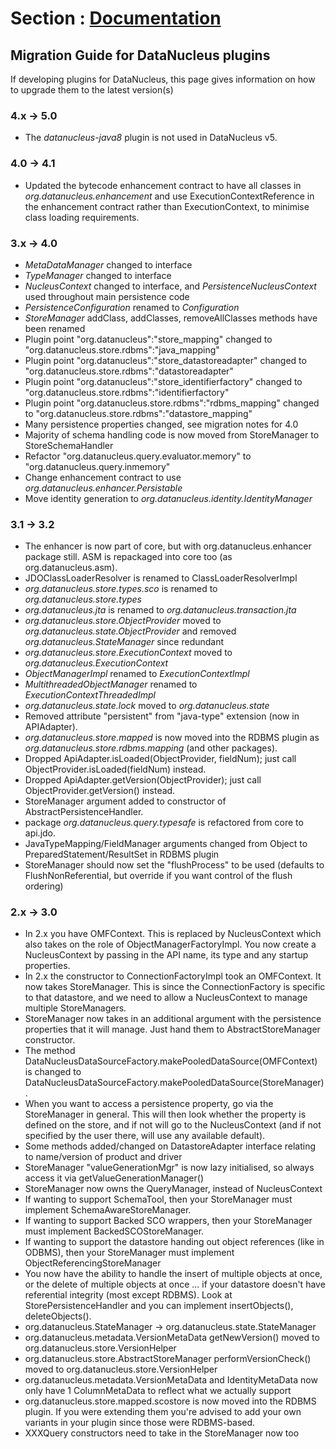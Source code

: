 <head><title>Plugin Migration</title></head>

# Section : [Documentation](index.html) 

## Migration Guide for DataNucleus plugins

If developing plugins for DataNucleus, this page gives information on how to upgrade them to the latest version(s)


### 4.x -> 5.0

* The _datanucleus-java8_ plugin is not used in DataNucleus v5.


### 4.0 -> 4.1

* Updated the bytecode enhancement contract to have all classes in _org.datanucleus.enhancement_ and use ExecutionContextReference in the enhancement contract 
rather than ExecutionContext, to minimise class loading requirements.


### 3.x -> 4.0

* _MetaDataManager_ changed to interface
* _TypeManager_ changed to interface
* _NucleusContext_ changed to interface, and _PersistenceNucleusContext_ used throughout main persistence code
* _PersistenceConfiguration_ renamed to _Configuration_
* _StoreManager_ addClass, addClasses, removeAllClasses methods have been renamed
* Plugin point "org.datanucleus":"store_mapping" changed to "org.datanucleus.store.rdbms":"java_mapping"
* Plugin point "org.datanucleus":"store_datastoreadapter" changed to "org.datanucleus.store.rdbms":"datastoreadapter"
* Plugin point "org.datanucleus":"store_identifierfactory" changed to "org.datanucleus.store.rdbms":"identifierfactory"
* Plugin point "org.datanucleus.store.rdbms":"rdbms_mapping" changed to "org.datanucleus.store.rdbms":"datastore_mapping"
* Many persistence properties changed, see migration notes for 4.0
* Majority of schema handling code is now moved from StoreManager to StoreSchemaHandler
* Refactor "org.datanucleus.query.evaluator.memory" to "org.datanucleus.query.inmemory"
* Change enhancement contract to use _org.datanucleus.enhancer.Persistable_
* Move identity generation to _org.datanucleus.identity.IdentityManager_


### 3.1 -> 3.2

* The enhancer is now part of core, but with org.datanucleus.enhancer package still. ASM is repackaged into core too (as org.datanucleus.asm).
* JDOClassLoaderResolver is renamed to ClassLoaderResolverImpl
* _org.datanucleus.store.types.sco_ is renamed to _org.datanucleus.store.types_
* _org.datanucleus.jta_ is renamed to _org.datanucleus.transaction.jta_
* _org.datanucleus.store.ObjectProvider_ moved to _org.datanucleus.state.ObjectProvider_ and removed _org.datanucleus.StateManager_ since redundant
* _org.datanucleus.store.ExecutionContext_ moved to _org.datanucleus.ExecutionContext_
* _ObjectManagerImpl_ renamed to _ExecutionContextImpl_
* _MultithreadedObjectManager_ renamed to _ExecutionContextThreadedImpl_
* _org.datanucleus.state.lock_ moved to _org.datanucleus.state_
* Removed attribute "persistent" from "java-type" extension (now in APIAdapter).
* _org.datanucleus.store.mapped_ is now moved into the RDBMS plugin as _org.datanucleus.store.rdbms.mapping_ (and other packages).
* Dropped ApiAdapter.isLoaded(ObjectProvider, fieldNum); just call ObjectProvider.isLoaded(fieldNum) instead.
* Dropped ApiAdapter.getVersion(ObjectProvider); just call ObjectProvider.getVersion() instead.
* StoreManager argument added to constructor of AbstractPersistenceHandler.
* package _org.datanucleus.query.typesafe_ is refactored from core to api.jdo.
* JavaTypeMapping/FieldManager arguments changed from Object to PreparedStatement/ResultSet in RDBMS plugin
* StoreManager should now set the "flushProcess" to be used (defaults to FlushNonReferential, but override if you want control of the flush ordering)


### 2.x -> 3.0

* In 2.x you have OMFContext. This is replaced by NucleusContext which also takes on the role of ObjectManagerFactoryImpl. You now create a NucleusContext by passing in the API name, its type and any startup properties.
* In 2.x the constructor to ConnectionFactoryImpl took an OMFContext. It now takes StoreManager. This is since the ConnectionFactory is specific to that datastore, and we need to allow a NucleusContext to manage multiple StoreManagers.
* StoreManager now takes in an additional argument with the persistence properties that it will manage. Just hand them to AbstractStoreManager constructor.
* The method DataNucleusDataSourceFactory.makePooledDataSource(OMFContext) is changed to DataNucleusDataSourceFactory.makePooledDataSource(StoreManager).
* When you want to access a persistence property, go via the StoreManager in general. This will then look whether the property is defined on the store, and if not will go to the NucleusContext (and if not specified by the user there, will use any available default).
* Some methods added/changed on DatastoreAdapter interface relating to name/version of product and driver
* StoreManager "valueGenerationMgr" is now lazy initialised, so always access it via getValueGenerationManager()
* StoreManager now owns the QueryManager, instead of NucleusContext
* If wanting to support SchemaTool, then your StoreManager must implement SchemaAwareStoreManager.
* If wanting to support Backed SCO wrappers, then your StoreManager must implement BackedSCOStoreManager.
* If wanting to support the datastore handing out object references (like in ODBMS), then your StoreManager must implement ObjectReferencingStoreManager
* You now have the ability to handle the insert of multiple objects at once, or the delete of multiple objects at once ... if your datastore doesn't have referential integrity (most except RDBMS). Look at StorePersistenceHandler and you can implement insertObjects(), deleteObjects().
* org.datanucleus.StateManager \-> org.datanucleus.state.StateManager
* org.datanucleus.metadata.VersionMetaData getNewVersion() moved to org.datanucleus.store.VersionHelper
* org.datanucleus.store.AbstractStoreManager performVersionCheck() moved to org.datanucleus.store.VersionHelper
* org.datanucleus.metadata.VersionMetaData and IdentityMetaData now only have 1 ColumnMetaData to reflect what we actually support
* org.datanucleus.store.mapped.scostore is now moved into the RDBMS plugin. If you were extending them you're advised to add your own variants in your plugin since those were RDBMS-based.
* XXXQuery constructors need to take in the StoreManager now too
